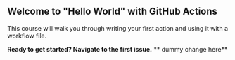 ## Welcome to "Hello World" with GitHub Actions

This course will walk you through writing your first action and using it with a workflow file. 

**Ready to get started? Navigate to the first issue.**
** dummy change here**